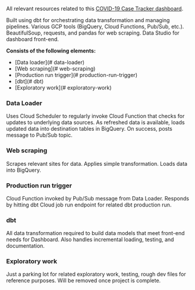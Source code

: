 All relevant resources related to this [COVID-19 Case Tracker dashboard](https://datastudio.google.com/s/tReESJ2kyTM).

Built using dbt for orchestrating data transformation and managing pipelines. Various GCP tools (BigQuery, Cloud Functions, Pub/Sub, etc.). BeautifulSoup, requests, and pandas for web scraping. Data Studio for dashboard front-end.

**Consists of the following elements:**
- [Data loader](# data-loader)
- [Web scraping](# web-scraping)
- [Production run trigger](# production-run-trigger)
- [dbt](# dbt)
- [Exploratory work](# exploratory-work)

### Data Loader
Uses Cloud Scheduler to regularly invoke Cloud Function that checks for updates to underlying data sources. As refreshed data is available, loads updated data into destination tables in BigQuery. On success, posts message to Pub/Sub topic.

### Web scraping
Scrapes relevant sites for data. Applies simple transformation. Loads data into BigQuery.

### Production run trigger
Cloud Function invoked by Pub/Sub message from Data Loader. Responds by hitting dbt Cloud job run endpoint for related dbt production run.

### dbt
All data transformation required to build data models that meet front-end needs for Dashboard. Also handles incremental loading, testing, and documentation.

### Exploratory work
Just a parking lot for related exploratory work, testing, rough dev files for reference purposes. Will be removed once project is complete.
